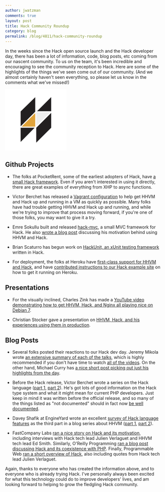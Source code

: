 ```yaml
---
author: jwatzman
comments: true
layout: post
title: Hack Community Roundup
category: blog
permalink: /blog/4811/hack-community-roundup
---
```


In the weeks since the Hack open source launch and the Hack developer day, there has been a lot of information, code, blog posts, etc coming from our nascent community. To us on the team, it's been incredible and encouraging to see the community reception to Hack. Here are some of the highlights of the things we've seen come out of our community. (And we almost certainly haven't seen everything, so please let us know in the comments what we've missed!)

<img src="/static/logo.svg" alt="Hack Logo" style="width: 200px;"/>

<!--truncate-->

## Github Projects


  * The folks at PocketRent, some of the earliest adopters of Hack, have [a small Hack framework](https://github.com/PocketRent/beatbox). Even if you aren't interested in using it directly, there are great examples of everything from XHP to async functions.


  * Victor Berchet has released a [Vagrant configuration](https://github.com/vicb/hhvm-vagrant) to help get HHVM and Hack up and running in a VM as quickly as possible. Many folks have had trouble getting HHVM and Hack up and running, and while we're trying to improve that process moving forward, if you're one of those folks, you may want to give it a try.


  * Emre Sokullu built and released [hack-mvc](https://github.com/esokullu/hack-mvc), a small MVC framework for Hack. He also [wrote a blog post](https://medium.com/p/b0acd5bcd135) discussing his motivation behind using HHVM and Hack.


  * Brian Scaturro has begun work on [HackUnit, an xUnit testing framework](https://github.com/brianium/hack-unit) written in Hack.


  * For deployment, the folks at Heroku have [first-class support for HHVM and Hack](https://blog.heroku.com/archives/2014/4/29/introducing_the_new_php_on_heroku), and have [contributed instructions to our Hack example site](https://github.com/hhvm/hack-example-site#example-setup-for-heroku) on how to get it running on Heroku.




## Presentations






  * For the visually inclined, Charles Zink has made a [YouTube video demonstrating how to get HHVM, Hack, and Nginx all playing nice on Debian 7](https://www.youtube.com/watch?v=1mxry6KRBEQ).


  * Christian Stocker gave a presentation on [HHVM, Hack, and his experiences using them in production](https://speakerdeck.com/chregu/hiphop-virtual-machine-hhvm-for-php-and-the-hack-language).




## Blog Posts






  * Several folks posted their reactions to our Hack dev day. Jeremy Mikola wrote [an extensive summary of each of the talks](http://jmikola.net/blog/hack-dev-day/), which is highly recommended if you don't have time to watch [all of the videos](https://www.youtube.com/watch?v=BnJQJNGkUdM&index=3&list=PLb0IAmt7-GS2fdbb1vVdP8Z8zx1l2L8YS). On the other hand, Michael Curry has [a nice short post picking out just his highlights from the day](http://kernelcurry.com/blog/facebooks-hack-developer-day-2014/).


  * Before the Hack release, Victor Berchet wrote a series on the Hack language ([part 1](http://www.sitepoint.com/hhvm-hack-part-1/), [part 2](http://www.sitepoint.com/look-hack-php-replacement-hhvm/)). He's got lots of good information on the Hack type system and what it might mean for current PHP developers. Just keep in mind it was written before the official release, and so many of the things listed as "not documented" should in fact now [be well documented](http://docs.hhvm.com/manual/en/index.php).


  * Davey Shafik at EngineYard wrote an excellent [survey of Hack language features](https://blog.engineyard.com/2014/hhvm-hack-php) as the third part in a blog series about HHVM ([part 1](https://blog.engineyard.com/2014/hhvm-hack), [part 2](https://blog.engineyard.com/2014/hhvm-hack-part-2)).


  * FastCompany Labs [ran a nice story on Hack and its motivation](http://www.fastcolabs.com/3028778/why-facebook-invented-a-new-php-derived-language-called-hack), including interviews with Hack tech lead Julien Verlaguet and HHVM tech lead Ed Smith. Similarly, O'Reilly Programming [ran a blog post discussing Hack and its coexistence with PHP](http://programming.oreilly.com/2014/04/facebooks-hack-hhvm-and-the-future-of-php.html). Finally, Programmable Web [ran a short overview of Hack](http://blog.programmableweb.com/2014/04/10/facebooks-hack-language-speeds-up-development-cycle/), also including quotes from Hack tech lead Julien Verlaguet.


Again, thanks to everyone who has created the information above, and to everyone who is already trying Hack. I've personally always been excited for what this technology could do to improve developers' lives, and am looking forward to helping to grow the fledgling Hack community.
